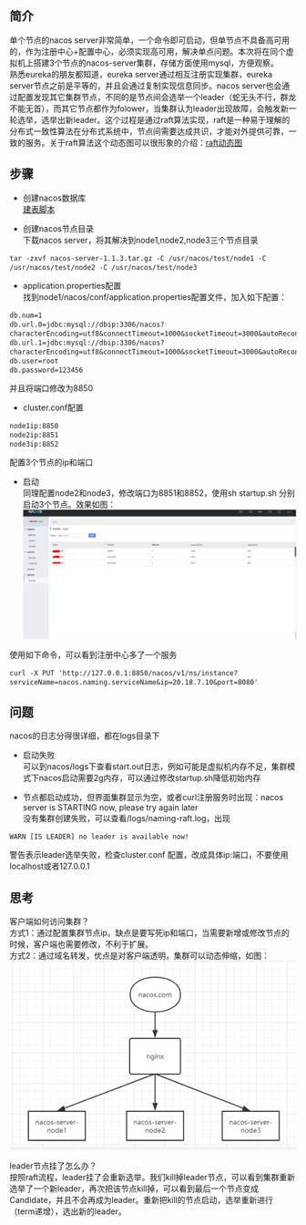 ## 简介
单个节点的nacos server非常简单，一个命令即可启动，但单节点不具备高可用的，作为注册中心+配置中心，必须实现高可用，解决单点问题。本次将在同个虚拟机上搭建3个节点的nacos-server集群，存储方面使用mysql，方便观察。  
熟悉eureka的朋友都知道，eureka server通过相互注册实现集群，eureka server节点之前是平等的，并且会通过复制实现信息同步。nacos server也会通过配置发现其它集群节点，不同的是节点间会选举一个leader（蛇无头不行，群龙不能无首），而其它节点都作为folower，当集群认为leader出现故障，会触发新一轮选举，选举出新leader。这个过程是通过raft算法实现，raft是一种易于理解的分布式一致性算法在分布式系统中，节点间需要达成共识，才能对外提供可靠，一致的服务。关于raft算法这个动态图可以很形象的介绍：[raft动态图](http://thesecretlivesofdata.com/raft/)

## 步骤
- 创建nacos数据库   
[建表脚本](https://github.com/alibaba/nacos/blob/master/distribution/conf/nacos-mysql.sql)

- 创建nacos节点目录  
下载nacos server，将其解决到node1,node2,node3三个节点目录  
```
tar -zxvf nacos-server-1.1.3.tar.gz -C /usr/nacos/test/node1 -C /usr/nacos/test/node2 -C /usr/nacos/test/node3
```

- application.properties配置  
找到node1/nacos/conf/application.properties配置文件，加入如下配置：
```
db.num=1
db.url.0=jdbc:mysql://dbip:3306/nacos?characterEncoding=utf8&connectTimeout=1000&socketTimeout=3000&autoReconnect=true
db.url.1=jdbc:mysql://dbip:3306/nacos?characterEncoding=utf8&connectTimeout=1000&socketTimeout=3000&autoReconnect=true
db.user=root
db.password=123456
```
并且将端口修改为8850  

- cluster.conf配置  
```
node1ip:8850
node2ip:8851
node3ip:8852
```
配置3个节点的ip和端口

- 启动  
同理配置node2和node3，修改端口为8851和8852，使用sh startup.sh 分别启动3个节点。效果如图：
![image](https://github.com/jmilktea/jmilktea/blob/master/nacos-cluster/nacos-cluster.png)

使用如下命令，可以看到注册中心多了一个服务
```
curl -X PUT 'http://127.0.0.1:8850/nacos/v1/ns/instance?serviceName=nacos.naming.serviceName&ip=20.18.7.10&port=8080'
```

## 问题   
nacos的日志分得很详细，都在logs目录下

- 启动失败  
可以到nacos/logs下查看start.out日志，例如可能是虚拟机内存不足，集群模式下nacos启动需要2g内存，可以通过修改startup.sh降低初始内存  

- 节点都启动成功，但界面集群显示为空，或者curl注册服务时出现：nacos server is STARTING now, please try again later    
没有集群创建失败，可以查看/logs/naming-raft.log，出现
```
WARN [IS LEADER] no leader is available now!
```
警告表示leader选举失败，检查cluster.conf 配置，改成具体ip:端口，不要使用localhost或者127.0.0.1  

## 思考     
客户端如何访问集群？  
方式1：通过配置集群节点ip。缺点是要写死ip和端口，当需要新增或修改节点的时候，客户端也需要修改，不利于扩展。    
方式2：通过域名转发，优点是对客户端透明，集群可以动态伸缩，如图：
![image](https://github.com/jmilktea/jmilktea/blob/master/nacos-cluster/nacos.com.png)

leader节点挂了怎么办？  
按照raft流程，leader挂了会重新选举。我们kill掉leader节点，可以看到集群重新选举了一个新leader，再次把该节点kill掉，可以看到最后一个节点变成Candidate，并且不会再成为leader。重新把kill的节点启动，选举重新进行（term递增），选出新的leader。
